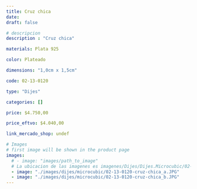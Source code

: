 ```yaml
---
title: Cruz chica
date: 
draft: false

# descripcion
description : "Cruz chica"

materials: Plata 925

color: Plateado

dimensions: "1,0cm x 1,5cm"

code: 02-13-0120

type: "Dijes"

categories: []

price: $4.750,00

price_eftvo: $4.040,00

link_mercado_shop: undef

# Images
# first image will be shown in the product page
images:
  # - image: "images/path_to_image"
  # La ubicacion de las imagenes es imagenes/Dijes/Dijes.Microcubic/02-13-0120-cruz-chica
  - image: "./images/dijes/microcubic/02-13-0120-cruz-chica_a.JPG"
  - image: "./images/dijes/microcubic/02-13-0120-cruz-chica_b.JPG"
---
```

